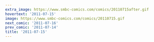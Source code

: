 ```yaml
---
extra_image: https://www.smbc-comics.com/comics/20110715after.gif
hovertext: '2011-07-15'
image: https://www.smbc-comics.com/comics/20110715.gif
next_comic: '2011-07-16'
prev_comic: '2011-07-14'
title: '2011-07-15'
---
```


